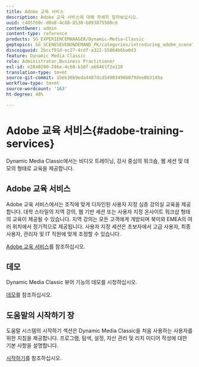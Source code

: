 ```yaml
---
title: Adobe 교육 서비스
description: Adobe 교육 서비스에 대해 자세히 알아보십시오.
uuid: c405f60c-d0a8-4c88-8530-b093875500cd
contentOwner: admin
content-type: reference
products: SG_EXPERIENCEMANAGER/Dynamic-Media-Classic
geptopics: SG_SCENESEVENONDEMAND_PK/categories/introducing_adobe_scene7
discoiquuid: 2bccf91d-ec27-4cdf-a322-55804b6ba0d3
feature: Dynamic Media Classic
role: Administrator,Business Practitioner
exl-id: e2840200-246e-4c68-b10f-a66461f2a118
translation-type: tm+mt
source-git-commit: 1beb30b9eda4487dcd549034906079dee0b3149a
workflow-type: tm+mt
source-wordcount: '163'
ht-degree: 48%

---
```


# Adobe 교육 서비스{#adobe-training-services}

Dynamic Media Classic에서는 비디오 트레이닝, 강사 중심의 워크숍, 웹 세션 및 데모의 형태로 교육을 제공합니다.

## Adobe 교육 서비스

Adobe 교육 서비스에서는 조직에 맞게 디자인된 사용자 지정 심층 강의실 교육을 제공합니다. 대학 스타일의 지역 강의, 웹 기반 세션 또는 사용자 지정 온사이트 워크샵 형태의 교육이 제공될 수 있습니다. 지역 강의는 모든 고객에게 개방되며 북미와 EMEA의 여러 위치에서 정기적으로 제공됩니다. 사용자 지정 세션은 초보자에서 고급 사용자, 최종 사용자, 관리자 및 IT 직원에 맞게 조정할 수 있습니다.

[Adobe 교육 서비스](https://learning.adobe.com/)를 참조하십시오.

## 데모

Dynamic Media Classic 뷰어 기능의 데모를 시청하십시오.

[데모](https://landing.adobe.com/en/na/dynamic-media/ctir-2755/live-demos.html)를 참조하십시오.

## 도움말의 시작하기 장

도움말 시스템의 시작하기 섹션은 Dynamic Media Classic을 처음 사용하는 사용자를 위한 지침을 제공합니다. 프로그램, 탐색, 설정, 자산 관리 및 리치 미디어 작성에 대한 기본 사항을 설명합니다.

[시작하기](dmc-platform-overview.md)를 참조하십시오.
